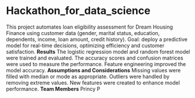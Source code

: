 # Hackathon_for_data_science
This project automates loan eligibility assessment for Dream Housing Finance using customer data (gender, marital status, education, dependents, income, loan amount, credit history). Goal: deploy a predictive model for real-time decisions, optimizing efficiency and customer satisfaction.
**Results**
The logistic regression model and random forest model were trained and evaluated.
The accuracy scores and confusion matrices were used to measure the performance.
Feature engineering improved the model accuracy.
**Assumptions and Considerations**
Missing values were filled with median or mode as appropriate.
Outliers were handled by removing extreme values.
New features were created to enhance model performance.
**Team Members**
Princy P
